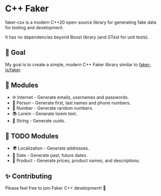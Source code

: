 <h1>C++ Faker</h1>

faker-cxx is a modern C++20 open-source library for generating fake data for testing and development.


It has no dependencies beyond Boost library (and GTest for unit tests).

## 🎯 Goal
My goal is to create a simple, modern C++ Faker library similar to [faker-js/faker](https://github.com/faker-js/faker).


## 💎 Modules

- 🌐 Internet - Generate emails, usernames and passwords.
- 🧑 Person - Generate first, last names and phone numbers.
- 🔢 Number - Generate random numbers.
- 📚 Lorem - Generate lorem text.
- 🔢 String - Generate uuids.



## 🔨 TODO Modules

- 🌍 Localization - Generate addresses.
- 📅 Date - Generate past, future dates.
- 👕 Product - Generate prices, product names, and descriptions.


## ✨ Contributing

Please feel free to join Faker C++ development! 🚀
